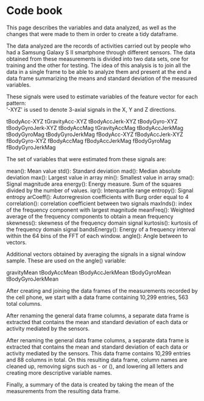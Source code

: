 # Code book
This page describes the variables and data analyzed, as well as the changes that were made to them in order to create a tidy dataframe.

The data analyzed are the records of activities carried out by people who had a Samsung Galaxy S II smartphone through different sensors. The data obtained from these measurements is divided into two data sets, one for training and the other for testing. The idea of this analysis is to join all the data in a single frame to be able to analyze them and present at the end a data frame summarizing the means and standard deviation of the measured variables.

These signals were used to estimate variables of the feature vector for each pattern:  
'-XYZ' is used to denote 3-axial signals in the X, Y and Z directions.

tBodyAcc-XYZ
tGravityAcc-XYZ
tBodyAccJerk-XYZ
tBodyGyro-XYZ
tBodyGyroJerk-XYZ
tBodyAccMag
tGravityAccMag
tBodyAccJerkMag
tBodyGyroMag
tBodyGyroJerkMag
fBodyAcc-XYZ
fBodyAccJerk-XYZ
fBodyGyro-XYZ
fBodyAccMag
fBodyAccJerkMag
fBodyGyroMag
fBodyGyroJerkMag

The set of variables that were estimated from these signals are: 

mean(): Mean value
std(): Standard deviation
mad(): Median absolute deviation 
max(): Largest value in array
min(): Smallest value in array
sma(): Signal magnitude area
energy(): Energy measure. Sum of the squares divided by the number of values. 
iqr(): Interquartile range 
entropy(): Signal entropy
arCoeff(): Autorregresion coefficients with Burg order equal to 4
correlation(): correlation coefficient between two signals
maxInds(): index of the frequency component with largest magnitude
meanFreq(): Weighted average of the frequency components to obtain a mean frequency
skewness(): skewness of the frequency domain signal 
kurtosis(): kurtosis of the frequency domain signal 
bandsEnergy(): Energy of a frequency interval within the 64 bins of the FFT of each window.
angle(): Angle between to vectors.

Additional vectors obtained by averaging the signals in a signal window sample. These are used on the angle() variable:

gravityMean
tBodyAccMean
tBodyAccJerkMean
tBodyGyroMean
tBodyGyroJerkMean

After creating and joining the data frames of the measurements recorded by the cell phone, we start with a data frame containing 10,299 entries, 563 total columns.

After renaming the general data frame columns, a separate data frame is extracted that contains the mean and standard deviation of each data or activity mediated by the sensors.

After renaming the general data frame columns, a separate data frame is extracted that contains the mean and standard deviation of each data or activity mediated by the sensors. This data frame contains 10,299 entries and 88 columns in total. On this resulting data frame, column names are cleaned up, removing signs such as - or (), and lowering all letters and creating more descriptive variable names.

Finally, a summary of the data is created by taking the mean of the measurements from the resulting data frame.

